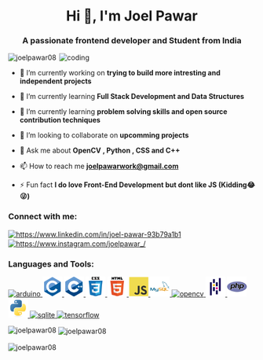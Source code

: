 
<h1 align="center">Hi 👋, I'm Joel Pawar</h1>
<h3 align="center">A passionate frontend developer and Student from India</h3>

<img align="right"  width="400" alt="coding" src="https://www.google.com/url?sa=i&url=https%3A%2F%2Fwww.behance.net%2Fgallery%2F161921919%2FPortrait-animated-gif%3Ftracking_source%3Dsearch_projects%257Canimated%2Bportrait&psig=AOvVaw2bt603sRvpBb-6-JQWBJvo&ust=1682824469149000&source=images&cd=vfe&ved=0CBEQjRxqFwoTCMiixeiPzv4CFQAAAAAdAAAAABAY">

<p align="left"> <img src="https://komarev.com/ghpvc/?username=joelpawar08&label=Profile%20views&color=0e75b6&style=flat" alt="joelpawar08" /> </p>

- 🔭 I’m currently working on **trying to build more intresting and independent projects**

- 🌱 I’m currently learning **Full Stack Development and Data Structures**

- 🌱 I’m currently learning **problem solving skills and open source contribution techniques**

- 👯 I’m looking to collaborate on **upcomming projects**

- 💬 Ask me about **OpenCV , Python , CSS and C++**

- 📫 How to reach me **joelpawarwork@gmail.com**

- ⚡ Fun fact **I do love Front-End Development but dont like JS (Kidding😂😜)**

<h3 align="left">Connect with me:</h3>
<p align="left">
<a href="https://linkedin.com/in/https://www.linkedin.com/in/joel-pawar-93b79a1b1" target="blank"><img align="center" src="https://raw.githubusercontent.com/rahuldkjain/github-profile-readme-generator/master/src/images/icons/Social/linked-in-alt.svg" alt="https://www.linkedin.com/in/joel-pawar-93b79a1b1" height="30" width="40" /></a>
<a href="https://instagram.com/https://www.instagram.com/joelpawar_/" target="blank"><img align="center" src="https://raw.githubusercontent.com/rahuldkjain/github-profile-readme-generator/master/src/images/icons/Social/instagram.svg" alt="https://www.instagram.com/joelpawar_/" height="30" width="40" /></a>
</p>

<h3 align="left">Languages and Tools:</h3>
<p align="left"> <a href="https://www.arduino.cc/" target="_blank" rel="noreferrer"> <img src="https://cdn.worldvectorlogo.com/logos/arduino-1.svg" alt="arduino" width="40" height="40"/> </a> <a href="https://www.cprogramming.com/" target="_blank" rel="noreferrer"> <img src="https://raw.githubusercontent.com/devicons/devicon/master/icons/c/c-original.svg" alt="c" width="40" height="40"/> </a> <a href="https://www.w3schools.com/cpp/" target="_blank" rel="noreferrer"> <img src="https://raw.githubusercontent.com/devicons/devicon/master/icons/cplusplus/cplusplus-original.svg" alt="cplusplus" width="40" height="40"/> </a> <a href="https://www.w3schools.com/css/" target="_blank" rel="noreferrer"> <img src="https://raw.githubusercontent.com/devicons/devicon/master/icons/css3/css3-original-wordmark.svg" alt="css3" width="40" height="40"/> </a> <a href="https://www.w3.org/html/" target="_blank" rel="noreferrer"> <img src="https://raw.githubusercontent.com/devicons/devicon/master/icons/html5/html5-original-wordmark.svg" alt="html5" width="40" height="40"/> </a> <a href="https://developer.mozilla.org/en-US/docs/Web/JavaScript" target="_blank" rel="noreferrer"> <img src="https://raw.githubusercontent.com/devicons/devicon/master/icons/javascript/javascript-original.svg" alt="javascript" width="40" height="40"/> </a> <a href="https://www.mysql.com/" target="_blank" rel="noreferrer"> <img src="https://raw.githubusercontent.com/devicons/devicon/master/icons/mysql/mysql-original-wordmark.svg" alt="mysql" width="40" height="40"/> </a> <a href="https://opencv.org/" target="_blank" rel="noreferrer"> <img src="https://www.vectorlogo.zone/logos/opencv/opencv-icon.svg" alt="opencv" width="40" height="40"/> </a> <a href="https://pandas.pydata.org/" target="_blank" rel="noreferrer"> <img src="https://raw.githubusercontent.com/devicons/devicon/2ae2a900d2f041da66e950e4d48052658d850630/icons/pandas/pandas-original.svg" alt="pandas" width="40" height="40"/> </a> <a href="https://www.php.net" target="_blank" rel="noreferrer"> <img src="https://raw.githubusercontent.com/devicons/devicon/master/icons/php/php-original.svg" alt="php" width="40" height="40"/> </a> <a href="https://www.python.org" target="_blank" rel="noreferrer"> <img src="https://raw.githubusercontent.com/devicons/devicon/master/icons/python/python-original.svg" alt="python" width="40" height="40"/> </a> <a href="https://www.sqlite.org/" target="_blank" rel="noreferrer"> <img src="https://www.vectorlogo.zone/logos/sqlite/sqlite-icon.svg" alt="sqlite" width="40" height="40"/> </a> <a href="https://www.tensorflow.org" target="_blank" rel="noreferrer"> <img src="https://www.vectorlogo.zone/logos/tensorflow/tensorflow-icon.svg" alt="tensorflow" width="40" height="40"/> </a> </p>

<p><img align="left" src="https://github-readme-stats.vercel.app/api/top-langs?username=joelpawar08&show_icons=true&locale=en&layout=compact" alt="joelpawar08" /></p>

<p>&nbsp;<img align="center" src="https://github-readme-stats.vercel.app/api?username=joelpawar08&show_icons=true&locale=en" alt="joelpawar08" /></p>

<p><img align="center" src="https://github-readme-streak-stats.herokuapp.com/?user=joelpawar08&" alt="joelpawar08" /></p>
